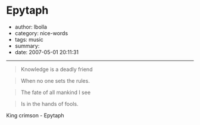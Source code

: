 # Epytaph

- author: lbolla
- category: nice-words
- tags: music
- summary: 
- date: 2007-05-01 20:11:31

----------------

> Knowledge is a deadly friend

> When no one sets the rules.

> The fate of all mankind I see

> Is in the hands of fools.

King crimson - Epytaph

